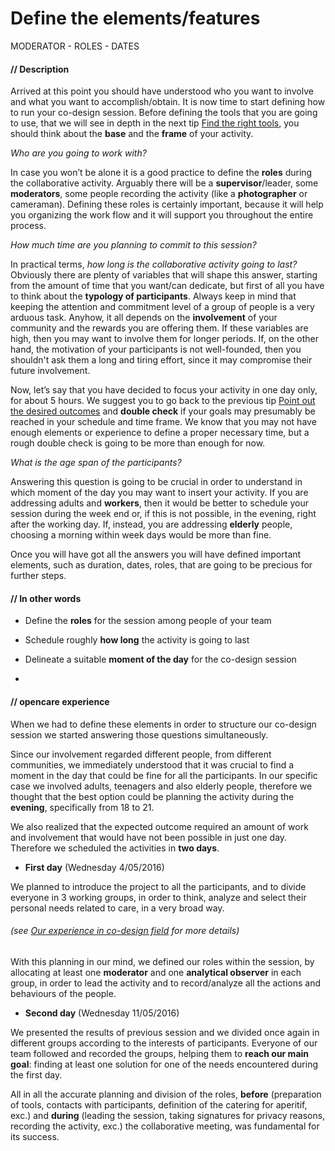 # Define the elements/features

MODERATOR - ROLES - DATES

#### **// Description**
Arrived at this point you should have understood who you want to involve and what you want to accomplish/obtain. It is now time to start defining how to run your co-design session.
Before defining the tools that you are going to use, that we will see in depth in the next tip [Find the right tools](find_the_right_tools.md), you should think about the **base** and the **frame** of your activity.

*Who are you going to work with?*

In case you won’t be alone it is a good practice to define the **roles** during the collaborative activity. Arguably there will be a **supervisor**/leader, some **moderators**, some people recording the activity (like a **photographer** or cameraman). Defining these roles is certainly important, because it will help you organizing the work flow and it will support you throughout the entire process.

*How much time are you planning to commit to this session?*

In practical terms, *how long is the collaborative activity going to last?* Obviously there are plenty of variables that will shape this answer, starting from the amount of time that you want/can dedicate, but first of all you have to think about the **typology of participants**.
Always keep in mind that keeping the attention and commitment level of a group of people is a very arduous task. Anyhow, it all depends on the **involvement** of your community and the rewards you are offering them. If these variables are high, then you may want to involve them for longer periods. If, on the other hand, the motivation of your participants is not well-founded, then you shouldn't ask them a long and tiring effort, since it may compromise their future involvement.

Now, let’s say that you have decided to focus your activity in one day only, for about 5 hours. We suggest you to go back to the previous tip [Point out the desired outcomes](point_out_the_desired_outcomes.md) and **double check** if your goals may presumably be reached in your schedule and time frame.
We know that you may not have enough elements or experience to define a proper necessary time, but a rough double check is going to be more than enough for now.

*What is the age span of the participants?*

Answering this question is going to be crucial in order to understand in which moment of the day you may want to insert your activity. If you are addressing adults and **workers**, then it would be better to schedule your session during the week end or, if this is not possible, in the evening, right after the working day.
If, instead, you are addressing **elderly** people, choosing a morning within week days would be more than fine.

Once you will have got all the answers you will have defined important elements, such as duration, dates, roles, that are going to be precious for further steps.

#### **// In other words**

* Define the **roles** for the session among people of your team

* Schedule roughly **how long** the activity is going to last

* Delineate a suitable **moment of the day** for the co-design session
* 
#### **// opencare experience**

When we had to define these elements in order to structure our co-design session we started answering those questions simultaneously.

Since our involvement regarded different people, from different communities, we immediately understood that it was crucial to find a moment in the day that could be fine for all the participants. In our specific case we involved adults, teenagers and also elderly people, therefore we thought that the best option could be planning the activity during the **evening**, specifically from 18 to 21.

We also realized that the expected outcome required an amount of work and involvement that would have not been possible in just one day. Therefore we scheduled the activities in **two days**.

* **First day** (Wednesday 4/05/2016)

We planned to introduce the project to all the participants, and to divide everyone in 3 working groups, in order to think, analyze and select their personal needs related to care, in a very broad way.

###### *(see [Our experience in co-design field](our_experience_in_co-design_field.md) for more details)*

With this planning in our mind, we defined our roles within the session, by allocating at least one **moderator** and one **analytical observer** in each group, in order to lead the activity and to record/analyze all the actions and behaviours of the people.

* **Second day** (Wednesday 11/05/2016)

We presented the results of previous session and we divided once again in different groups according to the interests of participants. Everyone of our team followed and recorded the groups, helping them to **reach our main goal**: finding at least one solution for one of the needs encountered during the first day.

All in all the accurate planning and division of the roles, **before** (preparation of tools, contacts with participants, definition of the catering for aperitif, exc.) and **during** (leading the session, taking signatures for privacy reasons, recording the activity, exc.) the collaborative meeting, was fundamental for its success.